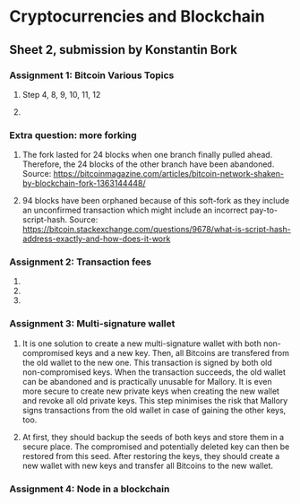 # Cryptocurrencies and Blockchain
## Sheet 2, submission by Konstantin Bork

### Assignment 1: Bitcoin Various Topics
1. Step 4, 8, 9, 10, 11, 12  

2.  

### Extra question: more forking
1. The fork lasted for 24 blocks when one branch finally pulled ahead. Therefore, the 24 blocks of the other branch have
been abandoned. Source: https://bitcoinmagazine.com/articles/bitcoin-network-shaken-by-blockchain-fork-1363144448/

2. 94 blocks have been orphaned because of this soft-fork as they include an unconfirmed transaction which might include
an incorrect pay-to-script-hash. Source: https://bitcoin.stackexchange.com/questions/9678/what-is-script-hash-address-exactly-and-how-does-it-work

### Assignment 2: Transaction fees
1.  

2.  

3.  

### Assignment 3: Multi-signature wallet
1. It is one solution to create a new multi-signature wallet with both non-compromised keys and a new key. Then, all Bitcoins
are transfered from the old wallet to the new one. This transaction is signed by both old non-compromised keys. When the
transaction succeeds, the old wallet can be abandoned and is practically unusable for Mallory.
It is even more secure to create new private keys when creating the new wallet and revoke all old private keys. This
step minimises the risk that Mallory signs transactions from the old wallet in case of gaining the other keys, too.

2. At first, they should backup the seeds of both keys and store them in a secure place. The compromised and potentially
deleted key can then be restored from this seed. After restoring the keys, they should create a new wallet with new keys
and transfer all Bitcoins to the new wallet.

### Assignment 4: Node in a blockchain